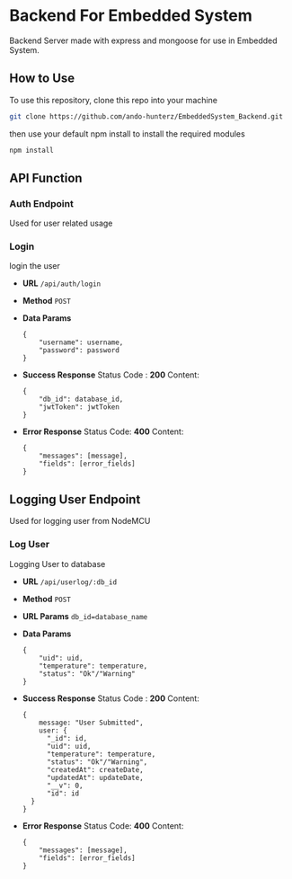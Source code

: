 # Backend For Embedded System

Backend Server made with express and mongoose for use in Embedded System.

## How to Use

To use this repository, clone this repo into your machine

```bash
git clone https://github.com/ando-hunterz/EmbeddedSystem_Backend.git
```

then use your default npm install to install the required modules

```bash
npm install
```

## API Function

### Auth Endpoint

Used for user related usage

### Login

login the user

* **URL**
 `/api/auth/login`
* **Method**
  `POST`
* **Data Params**

  ```json5
  {
      "username": username,
      "password": password
  }
  ```

* **Success Response**
  Status Code : **200**
  Content:

  ```json5
  {
      "db_id": database_id, 
      "jwtToken": jwtToken
  }
  ```

* **Error Response**
  Status Code: **400**
  Content:

  ```json5
  { 
      "messages": [message], 
      "fields": [error_fields] 
  }
  ```

## Logging User Endpoint

Used for logging user from NodeMCU

### Log User

Logging User to database

* **URL**
 `/api/userlog/:db_id`
* **Method**
  `POST`
* **URL Params**
  ``db_id=database_name``
* **Data Params**

  ```json5
  {
      "uid": uid,
      "temperature": temperature,
      "status": "Ok"/"Warning"
  }
  ```

* **Success Response**
  Status Code : **200**
  Content:

  ```json5
  {
      message: "User Submitted", 
      user: {
        "_id": id,
        "uid": uid,
        "temperature": temperature,
        "status": "Ok"/"Warning",
        "createdAt": createDate,
        "updatedAt": updateDate,
        "__v": 0,
        "id": id
    }
  }
  ```

* **Error Response**
  Status Code: **400**
  Content:

  ```json5
  { 
      "messages": [message], 
      "fields": [error_fields] 
  }
  ```
